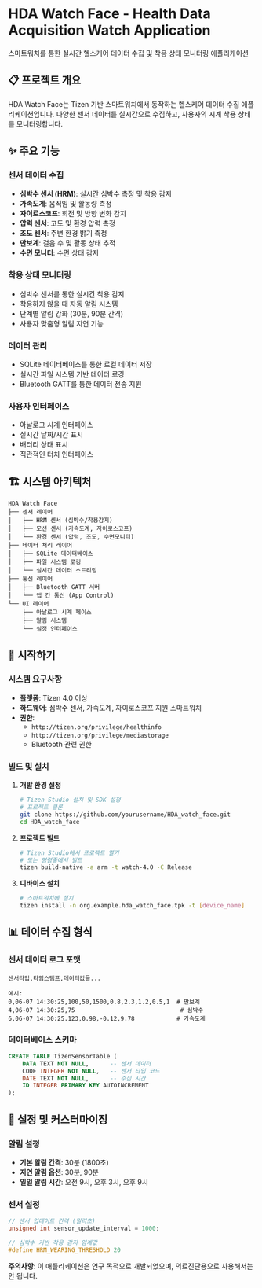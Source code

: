 # HDA Watch Face - Health Data Acquisition Watch Application

스마트워치를 통한 실시간 헬스케어 데이터 수집 및 착용 상태 모니터링 애플리케이션

## 📋 프로젝트 개요

HDA Watch Face는 Tizen 기반 스마트워치에서 동작하는 헬스케어 데이터 수집 애플리케이션입니다. 다양한 센서 데이터를 실시간으로 수집하고, 사용자의 시계 착용 상태를 모니터링합니다.

## ✨ 주요 기능

### 센서 데이터 수집
- **심박수 센서 (HRM)**: 실시간 심박수 측정 및 착용 감지
- **가속도계**: 움직임 및 활동량 측정
- **자이로스코프**: 회전 및 방향 변화 감지
- **압력 센서**: 고도 및 환경 압력 측정
- **조도 센서**: 주변 환경 밝기 측정
- **만보계**: 걸음 수 및 활동 상태 추적
- **수면 모니터**: 수면 상태 감지

### 착용 상태 모니터링
- 심박수 센서를 통한 실시간 착용 감지
- 착용하지 않을 때 자동 알림 시스템
- 단계별 알림 강화 (30분, 90분 간격)
- 사용자 맞춤형 알림 지연 기능

### 데이터 관리
- SQLite 데이터베이스를 통한 로컬 데이터 저장
- 실시간 파일 시스템 기반 데이터 로깅
- Bluetooth GATT를 통한 데이터 전송 지원

### 사용자 인터페이스
- 아날로그 시계 인터페이스
- 실시간 날짜/시간 표시
- 배터리 상태 표시
- 직관적인 터치 인터페이스

## 🏗️ 시스템 아키텍처

```
HDA Watch Face
├── 센서 레이어
│   ├── HRM 센서 (심박수/착용감지)
│   ├── 모션 센서 (가속도계, 자이로스코프)
│   └── 환경 센서 (압력, 조도, 수면모니터)
├── 데이터 처리 레이어
│   ├── SQLite 데이터베이스
│   ├── 파일 시스템 로깅
│   └── 실시간 데이터 스트리밍
├── 통신 레이어
│   ├── Bluetooth GATT 서버
│   └── 앱 간 통신 (App Control)
└── UI 레이어
    ├── 아날로그 시계 페이스
    ├── 알림 시스템
    └── 설정 인터페이스
```

## 🚀 시작하기

### 시스템 요구사항
- **플랫폼**: Tizen 4.0 이상
- **하드웨어**: 심박수 센서, 가속도계, 자이로스코프 지원 스마트워치
- **권한**: 
  - `http://tizen.org/privilege/healthinfo`
  - `http://tizen.org/privilege/mediastorage`
  - Bluetooth 관련 권한

### 빌드 및 설치

1. **개발 환경 설정**
   ```bash
   # Tizen Studio 설치 및 SDK 설정
   # 프로젝트 클론
   git clone https://github.com/yourusername/HDA_watch_face.git
   cd HDA_watch_face
   ```

2. **프로젝트 빌드**
   ```bash
   # Tizen Studio에서 프로젝트 열기
   # 또는 명령줄에서 빌드
   tizen build-native -a arm -t watch-4.0 -C Release
   ```

3. **디바이스 설치**
   ```bash
   # 스마트워치에 설치
   tizen install -n org.example.hda_watch_face.tpk -t [device_name]
   ```

## 📊 데이터 수집 형식

### 센서 데이터 로그 포맷
```
센서타입,타임스탬프,데이터값들...

예시:
0,06-07 14:30:25,100,50,1500,0.8,2.3,1.2,0.5,1  # 만보계
4,06-07 14:30:25,75                              # 심박수
6,06-07 14:30:25.123,0.98,-0.12,9.78            # 가속도계
```

### 데이터베이스 스키마
```sql
CREATE TABLE TizenSensorTable (
    DATA TEXT NOT NULL,      -- 센서 데이터
    CODE INTEGER NOT NULL,   -- 센서 타입 코드
    DATE TEXT NOT NULL,      -- 수집 시간
    ID INTEGER PRIMARY KEY AUTOINCREMENT
);
```

## 🔧 설정 및 커스터마이징

### 알림 설정
- **기본 알림 간격**: 30분 (1800초)
- **지연 알림 옵션**: 30분, 90분
- **일일 알림 시간**: 오전 9시, 오후 3시, 오후 9시

### 센서 설정
```c
// 센서 업데이트 간격 (밀리초)
unsigned int sensor_update_interval = 1000;

// 심박수 기반 착용 감지 임계값
#define HRM_WEARING_THRESHOLD 20
```
**주의사항**: 이 애플리케이션은 연구 목적으로 개발되었으며, 의료진단용으로 사용해서는 안 됩니다.
